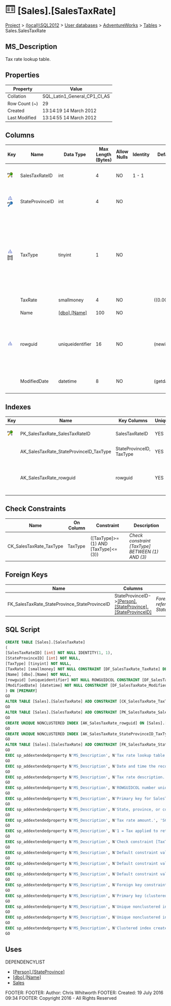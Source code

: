 
# ![Tables](../../../../Images/Table32.png) [Sales].[SalesTaxRate]

[Project](../../../../index.md) > [(local)\\SQL2012](../../../index.md) > [User databases](../../index.md) > [AdventureWorks](../index.md) > [Tables](Tables_.md) > Sales.SalesTaxRate

## <a name="#description"></a>MS_Description
Tax rate lookup table.
## <a name="#properties"></a>Properties

| Property | Value |
|---|---|
| Collation | SQL_Latin1_General_CP1_CI_AS |
| Row Count (~) | 29 |
| Created | 13:14:19 14 March 2012 |
| Last Modified | 13:14:55 14 March 2012 |


## <a name="#columns"></a>Columns

| Key | Name | Data Type | Max Length (Bytes) | Allow Nulls | Identity | Default | Description |
|---|---|---|---|---|---|---|---|
| [![Cluster Primary Key PK_SalesTaxRate_SalesTaxRateID: SalesTaxRateID](../../../../Images/pkcluster.png)](#indexes) | SalesTaxRateID | int | 4 | NO | 1 - 1 |  | _Primary key for SalesTaxRate records._ |
| [![Indexes AK_SalesTaxRate_StateProvinceID_TaxType](../../../../Images/Index.png)](#indexes)[![Foreign Keys FK_SalesTaxRate_StateProvince_StateProvinceID: [Person].[StateProvince].StateProvinceID](../../../../Images/fk.png)](#foreignkeys) | StateProvinceID | int | 4 | NO |  |  | _State, province, or country/region the sales tax applies to._ |
| [![Indexes AK_SalesTaxRate_StateProvinceID_TaxType](../../../../Images/Index.png)](#indexes)[![Check Constraints CK_SalesTaxRate_TaxType : ([TaxType]>=(1) AND [TaxType]<=(3))](../../../../Images/c-constraint.png)](#checkconstraints) | TaxType | tinyint | 1 | NO |  |  | _1 = Tax applied to retail transactions, 2 = Tax applied to wholesale transactions, 3 = Tax applied to all sales (retail and wholesale) transactions._ |
|  | TaxRate | smallmoney | 4 | NO |  | ((0.00)) | _Tax rate amount._ |
|  | Name | [[dbo].[Name]](../Programmability/Types/User-Defined_Data_Types/Name.md) | 100 | NO |  |  | _Tax rate description._ |
| [![Indexes AK_SalesTaxRate_rowguid](../../../../Images/Index.png)](#indexes) | rowguid | uniqueidentifier | 16 | NO |  | (newid()) | _ROWGUIDCOL number uniquely identifying the record. Used to support a merge replication sample._ |
|  | ModifiedDate | datetime | 8 | NO |  | (getdate()) | _Date and time the record was last updated._ |


## <a name="#indexes"></a>Indexes

| Key | Name | Key Columns | Unique | Description |
|---|---|---|---|---|
| [![Cluster Primary Key PK_SalesTaxRate_SalesTaxRateID: SalesTaxRateID](../../../../Images/pkcluster.png)](#indexes) | PK_SalesTaxRate_SalesTaxRateID | SalesTaxRateID | YES | _Primary key (clustered) constraint_ |
|  | AK_SalesTaxRate_StateProvinceID_TaxType | StateProvinceID, TaxType | YES | _Unique nonclustered index._ |
|  | AK_SalesTaxRate_rowguid | rowguid | YES | _Unique nonclustered index. Used to support replication samples._ |


## <a name="#checkconstraints"></a>Check Constraints

| Name | On Column | Constraint | Description |
|---|---|---|---|
| CK_SalesTaxRate_TaxType | TaxType | ([TaxType]>=(1) AND [TaxType]<=(3)) | _Check constraint [TaxType] BETWEEN (1) AND (3)_ |


## <a name="#foreignkeys"></a>Foreign Keys

| Name | Columns | Description |
|---|---|---|
| FK_SalesTaxRate_StateProvince_StateProvinceID | StateProvinceID->[[Person].[StateProvince].[StateProvinceID]](StateProvince.md) | _Foreign key constraint referencing StateProvince.StateProvinceID._ |


## <a name="#sqlscript"></a>SQL Script
```sql
CREATE TABLE [Sales].[SalesTaxRate]
(
[SalesTaxRateID] [int] NOT NULL IDENTITY(1, 1),
[StateProvinceID] [int] NOT NULL,
[TaxType] [tinyint] NOT NULL,
[TaxRate] [smallmoney] NOT NULL CONSTRAINT [DF_SalesTaxRate_TaxRate] DEFAULT ((0.00)),
[Name] [dbo].[Name] NOT NULL,
[rowguid] [uniqueidentifier] NOT NULL ROWGUIDCOL CONSTRAINT [DF_SalesTaxRate_rowguid] DEFAULT (newid()),
[ModifiedDate] [datetime] NOT NULL CONSTRAINT [DF_SalesTaxRate_ModifiedDate] DEFAULT (getdate())
) ON [PRIMARY]
GO
ALTER TABLE [Sales].[SalesTaxRate] ADD CONSTRAINT [CK_SalesTaxRate_TaxType] CHECK (([TaxType]>=(1) AND [TaxType]<=(3)))
GO
ALTER TABLE [Sales].[SalesTaxRate] ADD CONSTRAINT [PK_SalesTaxRate_SalesTaxRateID] PRIMARY KEY CLUSTERED  ([SalesTaxRateID]) ON [PRIMARY]
GO
CREATE UNIQUE NONCLUSTERED INDEX [AK_SalesTaxRate_rowguid] ON [Sales].[SalesTaxRate] ([rowguid]) ON [PRIMARY]
GO
CREATE UNIQUE NONCLUSTERED INDEX [AK_SalesTaxRate_StateProvinceID_TaxType] ON [Sales].[SalesTaxRate] ([StateProvinceID], [TaxType]) ON [PRIMARY]
GO
ALTER TABLE [Sales].[SalesTaxRate] ADD CONSTRAINT [FK_SalesTaxRate_StateProvince_StateProvinceID] FOREIGN KEY ([StateProvinceID]) REFERENCES [Person].[StateProvince] ([StateProvinceID])
GO
EXEC sp_addextendedproperty N'MS_Description', N'Tax rate lookup table.', 'SCHEMA', N'Sales', 'TABLE', N'SalesTaxRate', NULL, NULL
GO
EXEC sp_addextendedproperty N'MS_Description', N'Date and time the record was last updated.', 'SCHEMA', N'Sales', 'TABLE', N'SalesTaxRate', 'COLUMN', N'ModifiedDate'
GO
EXEC sp_addextendedproperty N'MS_Description', N'Tax rate description.', 'SCHEMA', N'Sales', 'TABLE', N'SalesTaxRate', 'COLUMN', N'Name'
GO
EXEC sp_addextendedproperty N'MS_Description', N'ROWGUIDCOL number uniquely identifying the record. Used to support a merge replication sample.', 'SCHEMA', N'Sales', 'TABLE', N'SalesTaxRate', 'COLUMN', N'rowguid'
GO
EXEC sp_addextendedproperty N'MS_Description', N'Primary key for SalesTaxRate records.', 'SCHEMA', N'Sales', 'TABLE', N'SalesTaxRate', 'COLUMN', N'SalesTaxRateID'
GO
EXEC sp_addextendedproperty N'MS_Description', N'State, province, or country/region the sales tax applies to.', 'SCHEMA', N'Sales', 'TABLE', N'SalesTaxRate', 'COLUMN', N'StateProvinceID'
GO
EXEC sp_addextendedproperty N'MS_Description', N'Tax rate amount.', 'SCHEMA', N'Sales', 'TABLE', N'SalesTaxRate', 'COLUMN', N'TaxRate'
GO
EXEC sp_addextendedproperty N'MS_Description', N'1 = Tax applied to retail transactions, 2 = Tax applied to wholesale transactions, 3 = Tax applied to all sales (retail and wholesale) transactions.', 'SCHEMA', N'Sales', 'TABLE', N'SalesTaxRate', 'COLUMN', N'TaxType'
GO
EXEC sp_addextendedproperty N'MS_Description', N'Check constraint [TaxType] BETWEEN (1) AND (3)', 'SCHEMA', N'Sales', 'TABLE', N'SalesTaxRate', 'CONSTRAINT', N'CK_SalesTaxRate_TaxType'
GO
EXEC sp_addextendedproperty N'MS_Description', N'Default constraint value of GETDATE()', 'SCHEMA', N'Sales', 'TABLE', N'SalesTaxRate', 'CONSTRAINT', N'DF_SalesTaxRate_ModifiedDate'
GO
EXEC sp_addextendedproperty N'MS_Description', N'Default constraint value of NEWID()', 'SCHEMA', N'Sales', 'TABLE', N'SalesTaxRate', 'CONSTRAINT', N'DF_SalesTaxRate_rowguid'
GO
EXEC sp_addextendedproperty N'MS_Description', N'Default constraint value of 0.0', 'SCHEMA', N'Sales', 'TABLE', N'SalesTaxRate', 'CONSTRAINT', N'DF_SalesTaxRate_TaxRate'
GO
EXEC sp_addextendedproperty N'MS_Description', N'Foreign key constraint referencing StateProvince.StateProvinceID.', 'SCHEMA', N'Sales', 'TABLE', N'SalesTaxRate', 'CONSTRAINT', N'FK_SalesTaxRate_StateProvince_StateProvinceID'
GO
EXEC sp_addextendedproperty N'MS_Description', N'Primary key (clustered) constraint', 'SCHEMA', N'Sales', 'TABLE', N'SalesTaxRate', 'CONSTRAINT', N'PK_SalesTaxRate_SalesTaxRateID'
GO
EXEC sp_addextendedproperty N'MS_Description', N'Unique nonclustered index. Used to support replication samples.', 'SCHEMA', N'Sales', 'TABLE', N'SalesTaxRate', 'INDEX', N'AK_SalesTaxRate_rowguid'
GO
EXEC sp_addextendedproperty N'MS_Description', N'Unique nonclustered index.', 'SCHEMA', N'Sales', 'TABLE', N'SalesTaxRate', 'INDEX', N'AK_SalesTaxRate_StateProvinceID_TaxType'
GO
EXEC sp_addextendedproperty N'MS_Description', N'Clustered index created by a primary key constraint.', 'SCHEMA', N'Sales', 'TABLE', N'SalesTaxRate', 'INDEX', N'PK_SalesTaxRate_SalesTaxRateID'
GO

```

## <a name="#uses"></a>Uses
DEPENDENCYLIST
* [[Person].[StateProvince]](StateProvince.md)
* [[dbo].[Name]](../Programmability/Types/User-Defined_Data_Types/Name.md)
* [Sales](../Security/Schemas/Sales.md)

FOOTER: FOOTER: Author:  Chris Whitworth
FOOTER: Created: 19 July 2016 09:34
FOOTER: Copyright 2016 - All Rights Reserved

